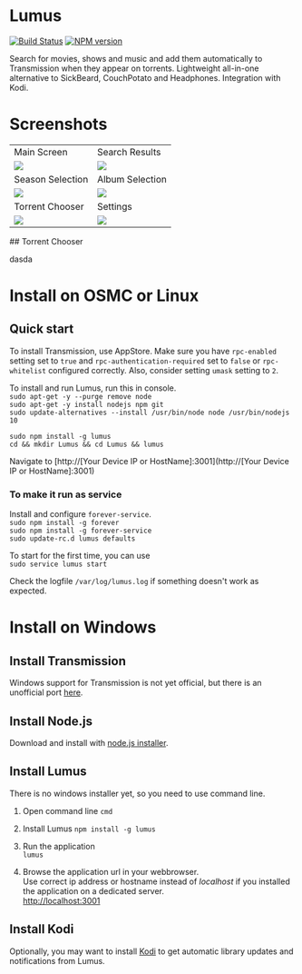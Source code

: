 Lumus
=====

[![Build Status](https://travis-ci.org/ziacik/lumus.svg?branch=master)](https://travis-ci.org/ziacik/lumus)
[![NPM version](https://badge.fury.io/js/lumus.svg)](http://badge.fury.io/js/lumus)

Search for movies, shows and music and add them automatically to Transmission when they appear on torrents. Lightweight all-in-one alternative to SickBeard, CouchPotato and Headphones. Integration with Kodi.

# Screenshots

<table>
  <tr>
    <td>Main Screen</td>
    <td>Search Results</td>
  </tr>
  <tr>
    <td><img src="/../gh-pages/screenshots/Main.png?raw=true" /></td>
    <td><img src="/../gh-pages/screenshots/Results.png?raw=true" /></td>
  </tr>
  <tr>
    <td>Season Selection</td>
    <td>Album Selection</td>
  </tr>
  <tr>
    <td><img src="/../gh-pages/screenshots/Seasons.png?raw=true" /></td>
    <td><img src="/../gh-pages/screenshots/Albums.png?raw=true" /></td>
  </tr>
  <tr>
    <td>Torrent Chooser</td>
    <td>Settings</td>
  </tr>
  <tr>
    <td><img src="/../gh-pages/screenshots/Chooser.png?raw=true" /></td>
    <td><img src="/../gh-pages/screenshots/Settings.png?raw=true" /></td>
  </tr>
</table>
## Torrent Chooser


dasda


# Install on OSMC or Linux

## Quick start

To install Transmission, use AppStore. Make sure you have `rpc-enabled` setting set to `true` and `rpc-authentication-required` set to `false` or `rpc-whitelist` configured correctly. Also, consider setting `umask` setting to `2`.

To install and run Lumus, run this in console.  
`sudo apt-get -y --purge remove node`  
`sudo apt-get -y install nodejs npm git`  
`sudo update-alternatives --install /usr/bin/node node /usr/bin/nodejs 10`  

`sudo npm install -g lumus`  
`cd && mkdir Lumus && cd Lumus && lumus`  

Navigate to [http://[Your Device IP or HostName]:3001](http://[Your Device IP or HostName]:3001)

### To make it run as service

Install and configure `forever-service`.  
`sudo npm install -g forever`  
`sudo npm install -g forever-service`  
`sudo update-rc.d lumus defaults`  

To start for the first time, you can use  
`sudo service lumus start`  

Check the logfile `/var/log/lumus.log` if something doesn't work as expected.

# Install on Windows

## Install Transmission
Windows support for Transmission is not yet official, but there is an unofficial port [here](http://sourceforge.net/projects/trqtw/).	

## Install Node.js
Download and install with [node.js installer](http://nodejs.org/download/).  

## Install Lumus
There is no windows installer yet, so you need to use command line.

1. Open command line 
`cmd`

2. Install Lumus 
`npm install -g lumus`

2. Run the application  
`lumus`

3. Browse the application url in your webbrowser.  
Use correct ip address or hostname instead of *localhost* if you installed the application on a dedicated server.  
[http://localhost:3001](http://localhost:3001)

## Install Kodi
Optionally, you may want to install [Kodi](http://kodi.tv/) to get automatic library updates and notifications from Lumus.
